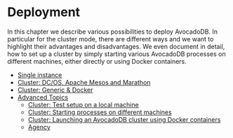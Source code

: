 Deployment
==========

In this chapter we describe various possibilities to deploy AvocadoDB.
In particular for the cluster mode, there are different ways
and we want to highlight their advantages and disadvantages.
We even document in detail, how to set up a cluster by simply starting
various AvocadoDB processes on different machines, either directly
or using Docker containers.

- [Single instance](Single.md)
- [Cluster: DC/OS, Apache Mesos and Marathon](Mesos.md)
- [Cluster: Generic & Docker](AvocadoDBStarter.md)
- [Advanced Topics](Advanced.md)
  - [Cluster: Test setup on a local machine](Local.md)
  - [Cluster: Starting processes on different machines](Distributed.md)
  - [Cluster: Launching an AvocadoDB cluster using Docker containers](Docker.md)
  - [Agency](Agency.md)

